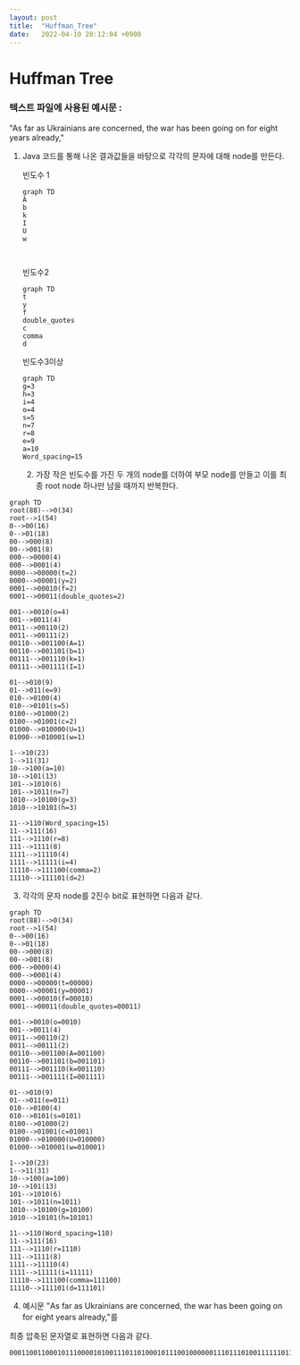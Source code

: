 ```yaml
---
layout: post
title:  "Huffman_Tree"
date:   2022-04-10 20:12:04 +0900
---
```


# Huffman Tree

### 텍스트 파일에 사용된 예시문 :

 "As far as Ukrainians are concerned, the war has been going on for eight years already,"



1. Java 코드를 통해 나온 결과값들을 바탕으로 각각의 문자에 대해 node를 만든다.

   빈도수 1

   ```mermaid
   graph TD
   A
   b
   k
   I
   U
   w
   
   
   
   ```

   빈도수2

   ```mermaid
   graph TD
   t
   y
   f
   double_quotes
   c
   comma
   d
   ```

   빈도수3이상

   ```mermaid
   graph TD
   g=3
   h=3
   i=4
   o=4
   s=5
   n=7
   r=8
   e=9
   a=10
   Word_spacing=15
   ```

   2. 가장 작은 빈도수를 가진 두 개의 node를 더하여 부모 node를 만들고 이를 최종 root node 하나만 남을 때까지 반복한다.





```mermaid
graph TD
root(88)-->0(34)
root-->1(54)
0-->00(16)
0-->01(18)
00-->000(8)
00-->001(8)
000-->0000(4)
000-->0001(4)
0000-->00000(t=2)
0000-->00001(y=2)
0001-->00010(f=2)
0001-->00011(double_quotes=2)

001-->0010(o=4)
001-->0011(4)
0011-->00110(2)
0011-->00111(2)
00110-->001100(A=1)
00110-->001101(b=1)
00111-->001110(k=1)
00111-->001111(I=1)

01-->010(9)
01-->011(e=9)
010-->0100(4)
010-->0101(s=5)
0100-->01000(2)
0100-->01001(c=2)
01000-->010000(U=1)
01000-->010001(w=1)

1-->10(23)
1-->11(31)
10-->100(a=10)
10-->101(13)
101-->1010(6)
101-->1011(n=7)
1010-->10100(g=3)
1010-->10101(h=3)

11-->110(Word_spacing=15)
11-->111(16)
111-->1110(r=8)
111-->1111(8)
1111-->11110(4)
1111-->11111(i=4)
11110-->111100(comma=2)
11110-->111101(d=2)
```

3. 각각의 문자 node를 2진수 bit로 표현하면 다음과 같다.

```mermaid
graph TD
root(88)-->0(34)
root-->1(54)
0-->00(16)
0-->01(18)
00-->000(8)
00-->001(8)
000-->0000(4)
000-->0001(4)
0000-->00000(t=00000)
0000-->00001(y=00001)
0001-->00010(f=00010)
0001-->00011(double_quotes=00011)

001-->0010(o=0010)
001-->0011(4)
0011-->00110(2)
0011-->00111(2)
00110-->001100(A=001100)
00110-->001101(b=001101)
00111-->001110(k=001110)
00111-->001111(I=001111)

01-->010(9)
01-->011(e=011)
010-->0100(4)
010-->0101(s=0101)
0100-->01000(2)
0100-->01001(c=01001)
01000-->010000(U=010000)
01000-->010001(w=010001)

1-->10(23)
1-->11(31)
10-->100(a=100)
10-->101(13)
101-->1010(6)
101-->1011(n=1011)
1010-->10100(g=10100)
1010-->10101(h=10101)

11-->110(Word_spacing=110)
11-->111(16)
111-->1110(r=1110)
111-->1111(8)
1111-->11110(4)
1111-->11111(i=11111)
11110-->111100(comma=111100)
11110-->111101(d=111101)
```

4.  예시문  "As far as Ukrainians are concerned, the war has been going on for eight years already,"를

   최종 압축된 문자열로 표현하면 다음과 같다.

   ```
   0001100110001011100001010011101101000101110010000001110111010011111101111111100101101011101001110011110010010010101101001011111010110111111011111001100000010101011110010001100111011010101100010111000110101101110111101010000101111110111010011000101011110000100010111011001111111101001010100000110000010111001110010111010000111111100111001111010000111110000011
   ```

   